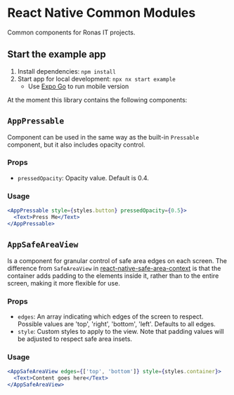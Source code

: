 # React Native Common Modules

Common components for Ronas IT projects.

## Start the example app

1. Install dependencies: `npm install`
2. Start app for local development: `npx nx start example`
   - Use [Expo Go](https://expo.dev/client) to run mobile version

At the moment this library contains the following components:

## `AppPressable`

Component can be used in the same way as the built-in `Pressable` component, but it also includes opacity control.

### Props

- `pressedOpacity`: Opacity value. Default is 0.4.

### Usage

```jsx
<AppPressable style={styles.button} pressedOpacity={0.5}>
  <Text>Press Me</Text>
</AppPressable>
```

## `AppSafeAreaView`

Is a component for granular control of safe area edges on each screen. The difference from `SafeAreaView` in [react-native-safe-area-context](https://www.npmjs.com/package/react-native-safe-area-context) is that the container adds padding to the elements inside it, rather than to the entire screen, making it more flexible for use.

### Props

- `edges`: An array indicating which edges of the screen to respect. Possible values are 'top', 'right', 'bottom', 'left'. Defaults to all edges.
- `style`: Custom styles to apply to the view. Note that padding values will be adjusted to respect safe area insets.

### Usage

```jsx
<AppSafeAreaView edges={['top', 'bottom']} style={styles.container}>
  <Text>Content goes here</Text>
</AppSafeAreaView>
````
